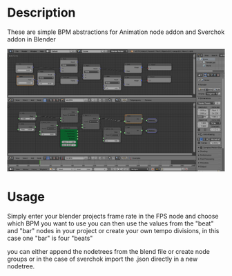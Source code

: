 Description
===========

These are simple BPM abstractions for Animation node addon and Sverchok addon in Blender

![](screenshot.png)

Usage
=====

Simply enter your blender projects frame rate in the FPS node and choose which BPM you want to use
you can then use the values from the "beat" and "bar" nodes in your project or create your own tempo divisions, in this case one "bar" is four "beats"

you can either append the nodetrees from the blend file or create node groups or in the case of sverchok import the .json directly in a new nodetree.